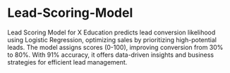 # Lead-Scoring-Model
Lead Scoring Model for X Education predicts lead conversion likelihood using Logistic Regression, optimizing sales by prioritizing high-potential leads. The model assigns scores (0-100), improving conversion from 30% to 80%. With 91% accuracy, it offers data-driven insights and business strategies for efficient lead management. 
